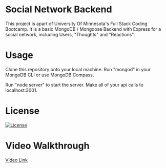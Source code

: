 # Social Network Backend
This project is apart of University Of Minnesota's Full Stack Coding Bootcamp. It is a basic MongoDB / Mongoose Backend with Express for a social network, including Users, "Thoughts" and "Reactions".

# Usage
Clone this repository onto your local machine. Run "mongod" in your MongoDB CLI or use MongoDB Compass.

Run "node server" to start the server. Make all of your api calls to localhost:3001. 

# License
[![License](https://img.shields.io/badge/License-Apache_2.0-blue.svg)](https://opensource.org/licenses/Apache-2.0)

# Video Walkthrough
[Video Link](https://youtu.be/SAQjIBRcnbA)
